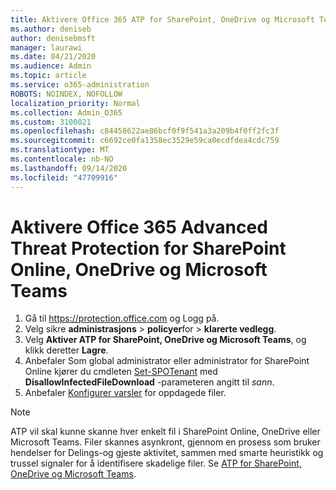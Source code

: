 ```yaml
---
title: Aktivere Office 365 ATP for SharePoint, OneDrive og Microsoft Teams
ms.author: deniseb
author: denisebmsft
manager: laurawi
ms.date: 04/21/2020
ms.audience: Admin
ms.topic: article
ms.service: o365-administration
ROBOTS: NOINDEX, NOFOLLOW
localization_priority: Normal
ms.collection: Admin_O365
ms.custom: 3100021
ms.openlocfilehash: c84458622ae86bcf0f9f541a3a209b4f0ff2fc3f
ms.sourcegitcommit: c6692ce0fa1358ec3529e59ca0ecdfdea4cdc759
ms.translationtype: MT
ms.contentlocale: nb-NO
ms.lasthandoff: 09/14/2020
ms.locfileid: "47709916"
---
```

# <a name="enable-office-365-advanced-threat-protection-for-sharepoint-online-onedrive-and-microsoft-teams"></a>Aktivere Office 365 Advanced Threat Protection for SharePoint Online, OneDrive og Microsoft Teams

1. Gå til https://protection.office.com og Logg på.
2. Velg sikre **administrasjons**  >  **policyer**for  >  **klarerte vedlegg**.
3. Velg **Aktiver ATP for SharePoint, OneDrive og Microsoft Teams**, og klikk deretter **Lagre**.
4. Anbefaler Som global administrator eller administrator for SharePoint Online kjører du cmdleten [Set-SPOTenant](https://docs.microsoft.com/powershell/module/sharepoint-online/Set-SPOTenant?view=sharepoint-ps) med **DisallowInfectedFileDownload** -parameteren angitt til *sann*.
5. Anbefaler [Konfigurer varsler](https://docs.microsoft.com/microsoft-365/security/office-365-security/turn-on-atp-for-spo-odb-and-teams#set-up-alerts-for-detected-files) for oppdagede filer.

> [!NOTE]
> ATP vil skal kunne skanne hver enkelt fil i SharePoint Online, OneDrive eller Microsoft Teams. Filer skannes asynkront, gjennom en prosess som bruker hendelser for Delings-og gjeste aktivitet, sammen med smarte heuristikk og trussel signaler for å identifisere skadelige filer. Se [ATP for SharePoint, OneDrive og Microsoft Teams](https://docs.microsoft.com/microsoft-365/security/office-365-security/atp-for-spo-odb-and-teams).